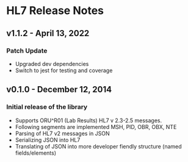 # HL7 Release Notes

## v1.1.2 - April 13, 2022

### Patch Update

- Upgraded dev dependencies
- Switch to jest for testing and coverage

## v0.1.0 - December 12, 2014

### Initial release of the library

- Supports ORU^R01 (Lab Results) HL7 v 2.3-2.5 messages.
- Following segments are implemented MSH, PID, OBR, OBX, NTE
- Parsing of HL7 v2 messages in JSON
- Serializing JSON into HL7
- Translating of JSON into more developer fiendly structure (named fields/elements)
